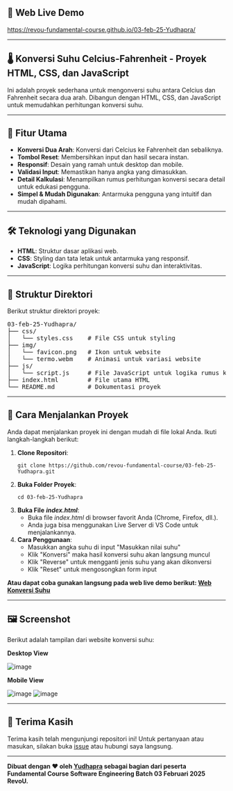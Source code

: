 ## 🔗 Web Live Demo

https://revou-fundamental-course.github.io/03-feb-25-Yudhapra/

---

## 🌡️ Konversi Suhu Celcius-Fahrenheit - Proyek HTML, CSS, dan JavaScript
Ini adalah proyek sederhana untuk mengonversi suhu antara Celcius dan Fahrenheit secara dua arah. Dibangun dengan HTML, CSS, dan JavaScript untuk memudahkan perhitungan konversi suhu.

---

## 🌟 Fitur Utama
- **Konversi Dua Arah**: Konversi dari Celcius ke Fahrenheit dan sebaliknya.
- **Tombol Reset**: Membersihkan input dan hasil secara instan.
- **Responsif**: Desain yang ramah untuk desktop dan mobile.
- **Validasi Input**: Memastikan hanya angka yang dimasukkan.
- **Detail Kalkulasi**: Menampilkan rumus perhitungan konversi secara detail untuk edukasi pengguna.
- **Simpel & Mudah Digunakan**: Antarmuka pengguna yang intuitif dan mudah dipahami.

---

## 🛠️ Teknologi yang Digunakan
- **HTML**: Struktur dasar aplikasi web.
- **CSS**: Styling dan tata letak untuk antarmuka yang responsif.
- **JavaScript**: Logika perhitungan konversi suhu dan interaktivitas.

---

## 📂 Struktur Direktori
Berikut struktur direktori proyek:
<pre>
03-feb-25-Yudhapra/
├── css/
│   └── styles.css    # File CSS untuk styling
├── img/
│   └── favicon.png   # Ikon untuk website
│   └── termo.webm    # Animasi untuk variasi website
├── js/
│   └── script.js     # File JavaScript untuk logika rumus konversi suhu
├── index.html        # File utama HTML
└── README.md         # Dokumentasi proyek
</pre>

---

## 🚀 Cara Menjalankan Proyek
Anda dapat menjalankan proyek ini dengan mudah di file lokal Anda. Ikuti langkah-langkah berikut:
1. **Clone Repositori**:
   ```
   git clone https://github.com/revou-fundamental-course/03-feb-25-Yudhapra.git
   ```
2. **Buka Folder Proyek**:
   ```
   cd 03-feb-25-Yudhapra
   ```
3. **Buka File** ***index.html***:
   - Buka file *index.html* di browser favorit Anda (Chrome, Firefox, dll.).
   - Anda juga bisa menggunakan Live Server di VS Code untuk menjalankannya.
4. **Cara Penggunaan**:
   - Masukkan angka suhu di input "Masukkan nilai suhu"
   - Klik "Konversi" maka hasil konversi suhu akan langsung muncul
   - Klik "Reverse" untuk mengganti jenis suhu yang akan dikonversi
   - Klik "Reset" untuk mengosongkan form input

**Atau dapat coba gunakan langsung pada web live demo berikut: [Web Konversi Suhu](https://revou-fundamental-course.github.io/03-feb-25-Yudhapra/)**

---

## 🖼️ Screenshot
Berikut adalah tampilan dari website konversi suhu:

**Desktop View**

![image](https://github.com/user-attachments/assets/f17e2889-38d4-4a07-a87b-8f50306c1ee8)


 
**Mobile View**

![image](https://github.com/user-attachments/assets/3ee22e0c-12be-4ce8-b4d8-2112fa88f217)
![image](https://github.com/user-attachments/assets/9f3a144a-35ec-4b85-a726-c268317ca3a8)


---

## 🙏 Terima Kasih
Terima kasih telah mengunjungi repositori ini!
Untuk pertanyaan atau masukan, silakan buka [issue](https://github.com/revou-fundamental-course/03-feb-25-Yudhapra/issues) atau hubungi saya langsung.

---
**Dibuat dengan ❤️ oleh [Yudhapra](https://github.com/Yudhapra) sebagai bagian dari peserta Fundamental Course Software Engineering Batch 03 Februari 2025 RevoU.**
